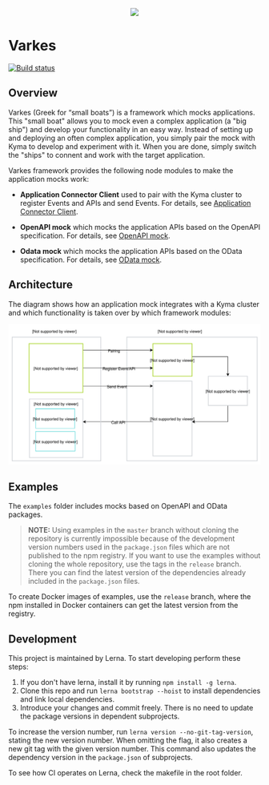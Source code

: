 <p align="center">
 <img src="./logos/logo.svg" width="235">
</p>

# Varkes
[![Build status](https://status.build.kyma-project.io/badge.svg?jobs=post-master-varkes)](https://status.build.kyma-project.io/?repo=kyma-incubator%2Fvarkes&job=post-master-varkes)

## Overview

Varkes (Greek for “small boats”) is a framework which mocks applications. This "small boat" allows you to mock even a complex application (a "big ship") and develop your functionality in an easy way. Instead of setting up and deploying an often complex application, you simply pair the mock with Kyma to develop and experiment with it. When you are done, simply switch the "ships" to connent and work with the target application. 

Varkes framework provides the following node modules to make the application mocks work:

* **Application Connector Client** used to pair with the Kyma cluster to register Events and APIs and send Events. For details, see [Application Connector Client](app-connector-client/README.md).

* **OpenAPI mock** which mocks the application APIs based on the OpenAPI specification. For details, see [OpenAPI mock](openapi-mock/README.md).

* **Odata mock** which mocks the application APIs based on the OData specification. For details, see [OData mock](odata-mock/README.md).

## Architecture

The diagram shows how an application mock integrates with a Kyma cluster and which functionality is taken over by which framework modules:

![Mocks Architecture](/assets/mocks-architecture.svg)

## Examples

The `examples` folder includes mocks based on OpenAPI and OData packages. 
>**NOTE:** Using examples in the `master` branch without cloning the repository is currently impossible because of the development version numbers used in the `package.json` files which are not published to the npm registry. If you want to use the examples without cloning the whole repository, use the tags in the `release` branch. There you can find the latest version of the dependencies already included in the `package.json` files. 

To create Docker images of examples, use the `release` branch, where the npm installed in Docker containers can get the latest version from the registry.

## Development

This project is maintained by Lerna. To start developing perform these steps:

1. If you don't have lerna, install it by running `npm install -g lerna`.
2. Clone this repo and run `lerna bootstrap --hoist` to install dependencies and link local dependencies.
3. Introduce your changes and commit freely. There is no need to update the package versions in dependent subprojects.

To increase the version number, run `lerna version --no-git-tag-version`, stating the new version number. When omitting the flag, it also creates a new git tag with the given version number. This command also updates the dependency version in the `package.json` of subprojects.

To see how CI operates on Lerna, check the makefile in the root folder.
